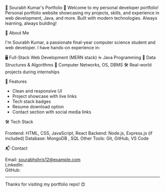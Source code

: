 💼 Sourabh Kumar's Portfolio
🚀 Welcome to my personal developer portfolio! Personal portfolio website showcasing my projects, skills, and experience in web development, Java, and more. Built with modern technologies. Always learning, always building!

📌 About Me

I'm Sourabh Kumar, a passionate final-year computer science student and web developer. I have hands-on experience in:

 🖥️ Full-Stack Web Development (MERN stack)
 ☕ Java Programming
 🧠 Data Structures & Algorithms
 📡 Computer Networks, OS, DBMS
 🛠️ Real-world projects during internships

 🚀 Features

- Clean and responsive UI
- Project showcase with live links
- Tech stack badges
- Resume download option
- Contact section with social media links

 🛠️ Tech Stack

 Frontend: HTML, CSS, JavaScript, React
 Backend: Node.js, Express.js (if included)
 Database: MongoDB , SQL
 Other Tools: Git, GitHub, VS Code

 📬 Contact

 Email: sourabhshris12@example.com  
 LinkedIn:   
 GitHub: 


---

Thanks for visiting my portfolio repo! 😊
